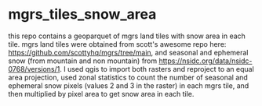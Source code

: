 # mgrs_tiles_snow_area
this repo contains a geoparquet of mgrs land tiles with snow area in each tile. mgrs land tiles were obtained from scott's awesome repo here: https://github.com/scottyhq/mgrs/tree/main, and seasonal and ephemeral snow (from mountain and non mountain) from https://nsidc.org/data/nsidc-0768/versions/1. I used qgis to import both rasters and reproject to an equal area projection, used zonal statistics to count the number of seasonal and ephemeral snow pixels (values 2 and 3 in the raster) in each mgrs tile, and then multiplied by pixel area to get snow area in each tile. 
